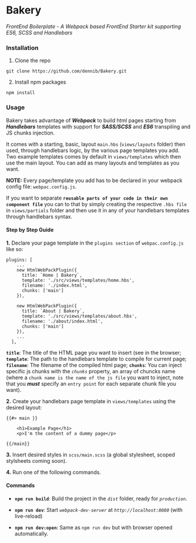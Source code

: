 # Bakery

*FrontEnd Boilerplate - A Webpack based FrontEnd Starter kit supporting ES6, SCSS and Handlebars*


### Installation
1. Clone the repo
```
git clone https://github.com/dennib/Bakery.git
```

2. Install npm packages
```
npm install
```
  
  
### Usage
Bakery takes advantage of ***Webpack*** to build html pages starting from ***Handlebars*** templates with support for ***SASS/SCSS*** and ***ES6*** transpiling and JS chunks injection.

It comes with a starting, basic, layout `main.hbs` (`views/layouts` folder) then used, through handlebars logic, by the various page templates you add. Two example templates comes by default in `views/templates` which then use the main layout. You can add as many layouts and templates as you want.

**NOTE:** Every page/template you add has to be declared in your webpack config file: `webpac.config.js`.

If you want to separate **`reusable parts of your code in their own component file`** you can to that by simply creating the respective `.hbs file` in `views/partials` folder and then use it in any of your handlebars templates through handlebars syntax.

#### Step by Step Guide
**1.** Declare your page template in the `plugins section` of `webpac.config.js` like so:
```
plugins: [
    ...
    new HtmlWebPackPlugin({
      title: `Home | Bakery`,
      template: './src/views/templates/home.hbs',
      filename: './index.html',
      chunks: ['main']
    }),

    new HtmlWebPackPlugin({
      title: `About | Bakery`,
      template: './src/views/templates/about.hbs',
      filename: './about/index.html',
      chunks: ['main']
    }),
    ...
  ],
```
**`title`**: The title of the HTML page you  want to insert (see in the browser;
**`template`**: The path to the handlebars template to compile for current page;
**`filename`**: The filename of the compiled html page;
**`chunks`**: You can inject specific js chunks with the *`chunks`* property, an array of chuncks name (where a `chunk name is the name of the js file` you want to inject, note that you ***must*** specify an `entry point` for each separate chunk file you want).

**2.** Create your handlebars page template in `views/templates` using the desired layout:
```
{{#> main }}

    <h1>Example Page</h1>
    <p>I'm the content of a dummy page</p>

{{/main}}
```


**3.** Insert desired styles in `scss/main.scss` (a global stylesheet, scoped stylsheets coming soon).

**4.** Run one of the following commands.


#### Commands
- **`npm run build`**: Build the project in the *`dist`* folder, ready for *`production`*.
  
- **`npm run dev`**: Start *`webpack-dev-server`* at *`http://localhost:8080`* (with live-reload)
  
- **`npm run dev:open`**: Same as `npm run dev` but with browser opened automatically.